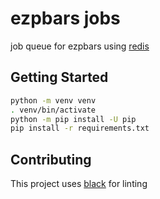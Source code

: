 # ezpbars jobs

job queue for ezpbars using [redis](https://redis.io/)

## Getting Started

```sh
python -m venv venv
. venv/bin/activate
python -m pip install -U pip
pip install -r requirements.txt
```

## Contributing

This project uses [black](https://github.com/psf/black) for linting
